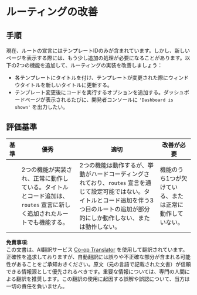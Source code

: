 <!--
CO_OP_TRANSLATOR_METADATA:
{
  "original_hash": "8223e429218befa731dd5bfd22299520",
  "translation_date": "2025-08-24T00:10:09+00:00",
  "source_file": "7-bank-project/1-template-route/assignment.md",
  "language_code": "ja"
}
-->
# ルーティングの改善

## 手順

現在、ルートの宣言にはテンプレートIDのみが含まれています。しかし、新しいページを表示する際には、もう少し追加の処理が必要になることがあります。以下の2つの機能を追加して、ルーティングの実装を改善しましょう：

- 各テンプレートにタイトルを付け、テンプレートが変更された際にウィンドウタイトルを新しいタイトルに更新する。
- テンプレート変更後にコードを実行するオプションを追加する。ダッシュボードページが表示されるたびに、開発者コンソールに `'Dashboard is shown'` を出力したい。

## 評価基準

| 基準     | 優秀                                                                                                                              | 適切                                                                                                                                                                                      | 改善が必要                                         |
| -------- | ---------------------------------------------------------------------------------------------------------------------------------- | ----------------------------------------------------------------------------------------------------------------------------------------------------------------------------------------- | ------------------------------------------------- |
|          | 2つの機能が実装され、正常に動作している。タイトルとコード追加は、`routes` 宣言に新しく追加されたルートでも機能する。                  | 2つの機能は動作するが、挙動がハードコーディングされており、`routes` 宣言を通じて設定可能ではない。タイトルとコード追加を伴う3つ目のルートの追加が部分的にしか動作しない、または動作しない。 | 機能のうち1つが欠けている、または正常に動作していない。 |

**免責事項**:  
この文書は、AI翻訳サービス [Co-op Translator](https://github.com/Azure/co-op-translator) を使用して翻訳されています。正確性を追求しておりますが、自動翻訳には誤りや不正確な部分が含まれる可能性があることをご承知おきください。原文（元の言語で記載された文書）が信頼できる情報源として優先されるべきです。重要な情報については、専門の人間による翻訳を推奨します。この翻訳の使用に起因する誤解や誤認について、当方は一切の責任を負いません。